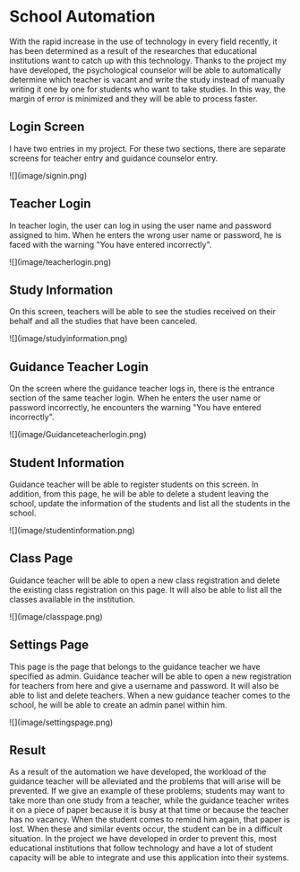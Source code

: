 <h1>School Automation</h1>

<p>With the rapid increase in the use of technology in every field recently, it has been determined as a result of the researches that educational institutions want to catch up with this technology. Thanks to the project my have developed, the psychological counselor will be able to automatically determine which teacher is vacant and write the study instead of manually writing it one by one for students who want to take studies. In this way, the margin of error is minimized and they will be able to process faster.</p>

<h2>Login Screen</h2>

<p>I have two entries in my project. For these two sections, there are separate screens for teacher entry and guidance counselor entry.</p>
![](image/signin.png)

<h2>Teacher Login</h2>
<p>In teacher login, the user can log in using the user name and password assigned to him. When he enters the wrong user name or password, he is faced with the warning "You have entered incorrectly".</p>
![](image/teacherlogin.png)

<h2>Study Information</h2>
<p>On this screen, teachers will be able to see the studies received on their behalf and all the studies that have been canceled.</p>
![](image/studyinformation.png)

<h2>Guidance Teacher Login</h2>
<p>On the screen where the guidance teacher logs in, there is the entrance section of the same teacher login. When he enters the user name or password incorrectly, he encounters the warning "You have entered incorrectly".</p>
![](image/Guidanceteacherlogin.png)

<h2>Student Information</h2>
<p>Guidance teacher will be able to register students on this screen. In addition, from this page, he will be able to delete a student leaving the school, update the information of the students and list all the students in the school.</p>
![](image/studentinformation.png)

<h2>Class Page</h2>
<p>Guidance teacher will be able to open a new class registration and delete the existing class registration on this page. It will also be able to list all the classes available in the institution.</p>
![](image/classpage.png)

<h2>Settings Page</h2>
<p>This page is the page that belongs to the guidance teacher we have specified as admin. Guidance teacher will be able to open a new registration for teachers from here and give a username and password. It will also be able to list and delete teachers. When a new guidance teacher comes to the school, he will be able to create an admin panel within him.</p>
![](image/settingspage.png)

<h2>Result</h2>
<p>As a result of the automation we have developed, the workload of the guidance teacher will be alleviated and the problems that will arise will be prevented. If we give an example of these problems; students may want to take more than one study from a teacher, while the guidance teacher writes it on a piece of paper because it is busy at that time or because the teacher has no vacancy. When the student comes to remind him again, that paper is lost. When these and similar events occur, the student can be in a difficult situation. In the project we have developed in order to prevent this, most educational institutions that follow technology and have a lot of student capacity will be able to integrate and use this application into their systems.</p>
